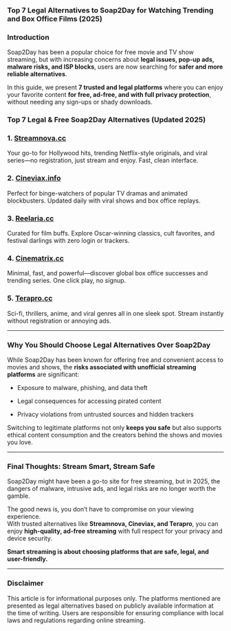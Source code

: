 ### Top 7 Legal Alternatives to Soap2Day for Watching Trending and Box Office Films (2025)

### **Introduction**

Soap2Day has been a popular choice for free movie and TV show streaming, but with increasing concerns about **legal issues, pop-up ads, malware risks, and ISP blocks**, users are now searching for **safer and more reliable alternatives**.

In this guide, we present **7 trusted and legal platforms** where you can enjoy your favorite content **for free, ad-free, and with full privacy protection**, without needing any sign-ups or shady downloads.

### **Top 7 Legal & Free Soap2Day Alternatives (Updated 2025)**

### **1. [Streamnova.cc](https://123watchnow.com/)**
Your go-to for Hollywood hits, trending Netflix-style originals, and viral series—no registration, just stream and enjoy. Fast, clean interface.

### **2. [Cineviax.info](https://123watchnow.com/)**
Perfect for binge-watchers of popular TV dramas and animated blockbusters. Updated daily with viral shows and box office replays.

### **3. [Reelaria.cc](https://123watchnow.com/)**
Curated for film buffs. Explore Oscar-winning classics, cult favorites, and festival darlings with zero login or trackers.

### **4. [Cinematrix.cc](https://123watchnow.com/)**
Minimal, fast, and powerful—discover global box office successes and trending series. One click play, no signup.

### **5. [Terapro.cc](https://123watchnow.com/)**
Sci-fi, thrillers, anime, and viral genres all in one sleek spot. Stream instantly without registration or annoying ads.

____

### **Why You Should Choose Legal Alternatives Over Soap2Day**

While Soap2Day has been known for offering free and convenient access to movies and shows, the **risks associated with unofficial streaming platforms** are significant:

-   Exposure to malware, phishing, and data theft
    
-   Legal consequences for accessing pirated content
    
-   Privacy violations from untrusted sources and hidden trackers
    

Switching to legitimate platforms not only **keeps you safe** but also supports ethical content consumption and the creators behind the shows and movies you love.

----------

### **Final Thoughts: Stream Smart, Stream Safe**

Soap2Day might have been a go-to site for free streaming, but in 2025, the dangers of malware, intrusive ads, and legal risks are no longer worth the gamble.

The good news is, you don’t have to compromise on your viewing experience.  
With trusted alternatives like **Streamnova, Cineviax, and Terapro**, you can enjoy **high-quality, ad-free streaming** with full respect for your privacy and device security.

**Smart streaming is about choosing platforms that are safe, legal, and user-friendly.**

----------

### **Disclaimer**

This article is for informational purposes only. The platforms mentioned are presented as legal alternatives based on publicly available information at the time of writing. Users are responsible for ensuring compliance with local laws and regulations regarding online streaming.

